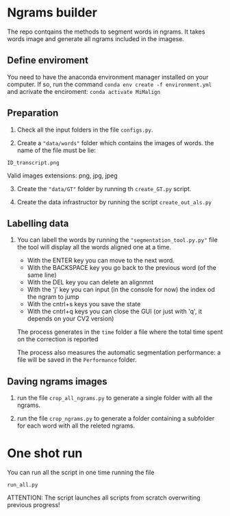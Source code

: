 # Ngrams builder
The repo contqains the methods to segment words in ngrams.
It takes words image and generate all ngrams included in the imagese.


## Define enviroment
You need to have the anaconda environment manager installed on your computer.
If so, run the command
```conda env create -f environment.yml```
and acrivate the enciroment: 
```conda activate MiMalign```


## Preparation
1. Check all the input folders in the file ```configs.py```.

2. Create a ```"data/words"``` folder which contains the images of words. the name of the file must be lie: 
```
ID_transcript.png
```
Valid images extensions: png, jpg, jpeg

3. Create the ```"data/GT"``` folder by running th ```create_GT.py``` script.

4. Create the data infrastructor by running the script ```create_out_als.py```



## Labelling data

1. You can labell the words by running the ```"segmentation_tool.py.py"``` file
   the tool will display all the words aligned one at a time.
    - With the ENTER key you can move to the next word.
    - With the BACKSPACE key you go back to the previous word (of the same line)
    - With the DEL key you can delete an alignmnt
    - With the 'j' key you can input (in the console for now) the index od the ngram to jump  
    - With the cntrl+s keys you save the state
    - With the cntrl+q keys you can close the GUI (or just with 'q', it depends on your CV2 version)
    
  
   The process generates in the ```time``` folder a file where the total time spent on the correction is reported

   The process also measures the automatic segmentation performance:
   a file will be saved in the ```Performance``` folder.

## Daving ngrams images

1. run the file ```crop_all_ngrams.py``` to generate a single folder with all the ngrams.

2. run the file ```crop_ngrams.py``` to generate a folder containing a subfolder for each word with all the releted ngrams.


# One shot run
You can run all the script in one time running the file
```
run_all.py
```
ATTENTION: The script launches all scripts from scratch overwriting previous progress!